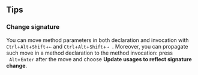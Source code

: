 ## Tips

### Change signature
You can move method parameters in both declaration and invocation with  
`Ctrl`+`Alt`+`Shift`+`←` and `Ctrl`+`Alt`+`Shift`+`→`  . 
Moreover, you can propagate such move in a method declaration to the method invocation:
press   `Alt`+`Enter` after the move and choose **Update usages to reflect signature change**.
